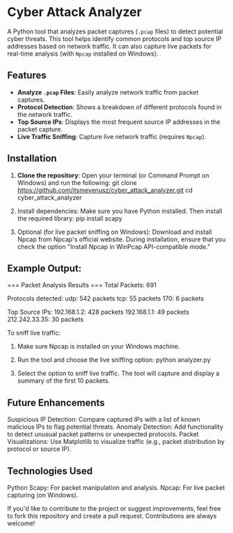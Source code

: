 # Cyber Attack Analyzer

A Python tool that analyzes packet captures (`.pcap` files) to detect potential cyber threats. This tool helps identify common protocols and top source IP addresses based on network traffic. It can also capture live packets for real-time analysis (with `Npcap` installed on Windows).

## Features
- **Analyze `.pcap` Files**: Easily analyze network traffic from packet captures.
- **Protocol Detection**: Shows a breakdown of different protocols found in the network traffic.
- **Top Source IPs**: Displays the most frequent source IP addresses in the packet capture.
- **Live Traffic Sniffing**: Capture live network traffic (requires `Npcap`).

## Installation

1. **Clone the repository**:
   Open your terminal (or Command Prompt on Windows) and run the following:
   git clone https://github.com/itsmevenusz/cyber_attack_analyzer.git 
   cd cyber_attack_analyzer

2. Install dependencies: Make sure you have Python installed. Then install the required library:
    pip install scapy
   
3. Optional (for live packet sniffing on Windows):
    Download and install Npcap from Npcap's official website.
    During installation, ensure that you check the option "Install Npcap in WinPcap API-compatible mode."

## Example Output:

=== Packet Analysis Results ===
Total Packets: 691

Protocols detected:
udp: 542 packets
tcp: 55 packets
170: 6 packets

Top Source IPs:
192.168.1.2: 428 packets
192.168.1.1: 49 packets
212.242.33.35: 30 packets

To sniff live traffic:
  1. Make sure Npcap is installed on your Windows machine.
  2. Run the tool and choose the live sniffing option:
    python analyzer.py

  3. Select the option to sniff live traffic. The tool will capture and display a summary of the first 10 packets.

## Future Enhancements

Suspicious IP Detection: Compare captured IPs with a list of known malicious IPs to flag potential threats.
Anomaly Detection: Add functionality to detect unusual packet patterns or unexpected protocols.
Packet Visualizations: Use Matplotlib to visualize traffic (e.g., packet distribution by protocol or source IP).

## Technologies Used

Python
Scapy: For packet manipulation and analysis.
Npcap: For live packet capturing (on Windows).

If you'd like to contribute to the project or suggest improvements, 
feel free to fork this repository and create a pull request. 
Contributions are always welcome!

